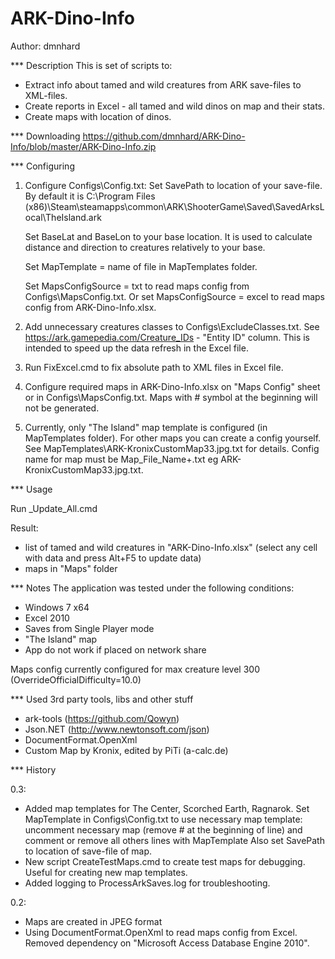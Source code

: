 # ARK-Dino-Info

Author: dmnhard

*** Description
This is set of scripts to:
- Extract info about tamed and wild creatures from ARK save-files to XML-files.
- Create reports in Excel - all tamed and wild dinos on map and their stats.
- Create maps with location of dinos.


*** Downloading
https://github.com/dmnhard/ARK-Dino-Info/blob/master/ARK-Dino-Info.zip

*** Configuring
1. Configure Configs\Config.txt:
   Set SavePath to location of your save-file.
   By default it is C:\Program Files (x86)\Steam\steamapps\common\ARK\ShooterGame\Saved\SavedArksLocal\TheIsland.ark

   Set BaseLat and BaseLon to your base location. 
   It is used to calculate distance and direction to creatures relatively to your base.

   Set MapTemplate = name of file in MapTemplates folder.

   Set MapsConfigSource = txt to read maps config from Configs\MapsConfig.txt.
   Or set MapsConfigSource = excel to read maps config from ARK-Dino-Info.xlsx.

2. Add unnecessary creatures classes to Configs\ExcludeClasses.txt.
   See https://ark.gamepedia.com/Creature_IDs - "Entity ID" column.
   This is intended to speed up the data refresh in the Excel file.

3. Run FixExcel.cmd to fix absolute path to XML files in Excel file.

4. Configure required maps in ARK-Dino-Info.xlsx on "Maps Config" sheet or in Configs\MapsConfig.txt.
   Maps with # symbol at the beginning will not be generated.

5. Currently, only "The Island" map template is configured (in MapTemplates folder).
   For other maps you can create a config yourself.
   See MapTemplates\ARK-KronixCustomMap33.jpg.txt for details.
   Config name for map must be Map_File_Name+.txt eg ARK-KronixCustomMap33.jpg.txt.


*** Usage

Run _Update_All.cmd

Result:
- list of tamed and wild creatures in "ARK-Dino-Info.xlsx" (select any cell with data and press Alt+F5 to update data)
- maps in "Maps" folder


*** Notes
The application was tested under the following conditions:
- Windows 7 x64
- Excel 2010
- Saves from Single Player mode 
- "The Island" map
- App do not work if placed on network share

Maps config currently configured for max creature level 300 (OverrideOfficialDifficulty=10.0)


*** Used 3rd party tools, libs and other stuff
- ark-tools (https://github.com/Qowyn)
- Json.NET (http://www.newtonsoft.com/json)
- DocumentFormat.OpenXml
- Custom Map by Kronix, edited by PiTi (a-calc.de)


*** History

0.3:
- Added map templates for The Center, Scorched Earth, Ragnarok.
  Set MapTemplate in Configs\Config.txt to use necessary map template:
  uncomment necessary map (remove # at the beginning of line) and comment or remove all others lines with MapTemplate
  Also set SavePath to location of save-file of map.
- New script CreateTestMaps.cmd to create test maps for debugging.
  Useful for creating new map templates.
- Added logging to ProcessArkSaves.log for troubleshooting.

0.2:
- Maps are created in JPEG format
- Using DocumentFormat.OpenXml to read maps config from Excel. Removed dependency on "Microsoft Access Database Engine 2010". 
